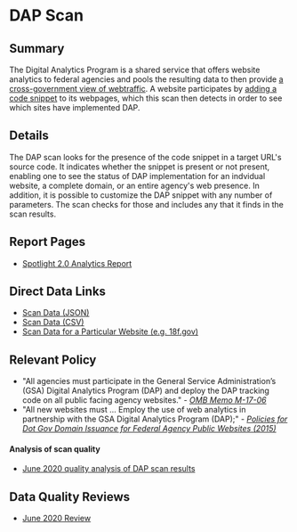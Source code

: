 # DAP Scan

## Summary

The Digital Analytics Program is a shared service that offers website analytics to federal agencies and pools the resulting data to then provide [a cross-government view of webtraffic](https://analytics.usa.gov). A website participates by [adding a code snippet](https://digital.gov/guides/dap/add-your-site-dap/) to its webpages, which this scan then detects in order to see which sites have implemented DAP.  

## Details 

The DAP scan looks for the presence of the code snippet in a target URL's source code.  It indicates whether the snippet is present or not present, enabling one to see the status of DAP implementation for an indvidual website, a complete domain, or an entire agency's web presence.  In addition, it is possible to customize the DAP snippet with any number of parameters.  The scan checks for those and includes any that it finds in the scan results.  

## Report Pages

* [Spotlight 2.0 Analytics Report](https://federalist-05e4f538-b6c2-49a0-a38c-262ad093ad6d.app.cloud.gov/site/18f/spotlight-ui/analytics)

## Direct Data Links

* [Scan Data (JSON)](https://site-scanning.app.cloud.gov/api/v1/scans/dap/)
* [Scan Data (CSV)](https://site-scanning.app.cloud.gov/api/v1/scans/dap/csv/)
* [Scan Data for a Particular Website (e.g. 18f.gov)](https://site-scanning.app.cloud.gov/api/v1/scans/dap/18f.gov)


## Relevant Policy

* "All agencies must participate in the General Service Administration’s (GSA) Digital Analytics Program (DAP) and deploy the DAP tracking code on all public facing agency websites." - _[OMB Memo M-17-06](https://www.whitehouse.gov/sites/whitehouse.gov/files/omb/memoranda/2017/m-17-06.pdf)_
* "All new websites must ... Employ the use of web analytics in partnership with the GSA Digital Analytics Program (DAP);" - _[Policies for Dot Gov Domain Issuance for Federal Agency Public Websites (2015)](https://obamawhitehouse.archives.gov/sites/default/files/omb/egov/memo/policies-for-dot-gov-domain-issuance-for-federal-agency-public-websites.pdf)_


#### Analysis of scan quality

* [June 2020 quality analysis of DAP scan results](https://github.com/18F/site-scanning-documentation/blob/master/scans/qa_analysis/dap-scan-6-20.md)

## Data Quality Reviews

* [June 2020 Review](https://github.com/18F/site-scanning-documentation/blob/master/scans/qa_analysis/dap-scan-6-20.md)
